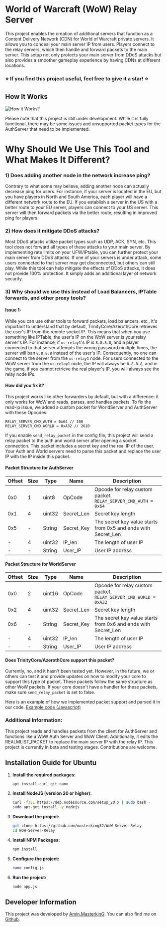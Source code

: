 # World of Warcraft (WoW) Relay Server

This project enables the creation of additional servers that function as a Content Delivery Network (CDN) for World of Warcraft private servers. It allows you to conceal your main server IP from users. Players connect to the relay servers, which then handle and forward packets to the main server. This setup not only protects your main server from DDoS attacks but also provides a smoother gameplay experience by having CDNs at different locations.

### ⭐ If you find this project useful, feel free to give it a star! ⭐

## How It Works

![How it Works?](https://raw.githubusercontent.com/masterking32/WoW-Server-Relay/main/docs/how-works.png)

Please note that this project is still under development. While it is fully functional, there may be some issues and unsupported packet types for the AuthServer that need to be implemented.

# Why Should We Use This Tool and What Makes It Different?

### 1) Does adding another node in the network increase ping?

Contrary to what some may believe, adding another node can actually decrease ping for users. For instance, if your server is located in the EU, but you have players in North and South America, each player will have a different network route to the EU. If you establish a server in the US with a better route to your EU server, players can connect to your US server. This server will then forward packets via the better route, resulting in improved ping for players.

### 2) How does it mitigate DDoS attacks?

Most DDoS attacks utilize packet types such as UDP, ACK, SYN, etc. This tool does not forward all types of these attacks to your main server. By implementing rate limits on your UFW/IPtable, you can further protect your main server from DDoS attacks. If one of your servers is under attack, some users connected to that server may get disconnected, but others can still play. While this tool can help mitigate the effects of DDoS attacks, it does not provide 100% protection. It simply adds an additional layer of network security.

### 3) Why should we use this instead of Load Balancers, IPTable forwards, and other proxy tools?

#### Issue 1:

While you can use other tools to forward packets, load balancers, etc., it's important to understand that by default, TrinityCore/AzerothCore retrieves the user's IP from the remote socket IP. This means that when you use something like IPTable, the user's IP on the WoW server is your relay server's IP. For instance, if `us-relay1`'s IP is `8.8.8.8`, and a player connected to that server attempts the wrong password multiple times, the server will ban `8.8.8.8` instead of the user's IP. Consequently, no one can connect to the server from the `us-relay1` node. For users connected to the WoW server from the `us-relay1` node, the IP will always be `8.8.8.8`, and in the game, if you cannot retrieve the real player's IP, you will always see the relay node IPs.

#### How did you fix it?

This project works like other forwarders by default, but with a difference: it only works for WoW and reads, parses, and handles packets. To fix the read-ip issue, we added a custom packet for WorldServer and AuthServer with these Opcodes:

```
RELAY_SERVER_CMD_AUTH = 0x64 // 100
RELAY_SERVER_CMD_WORLD = 0xA32 // 2610
```

If you enable `send_relay_packet` in the config file, this project will send a relay packet to the auth and world server after opening a socket connection. This packet includes a secret key and the real IP of the user. Your Auth and World servers need to parse this packet and replace the user IP with the IP inside this packet.

#### Packet Structure for AuthServer

| Offset | Size | Type   | Name       | Description                                                    |
| ------ | ---- | ------ | ---------- | -------------------------------------------------------------- |
| 0x0    | 1    | uint8  | OpCode     | Opcode for relay custom packet. `RELAY_SERVER_CMD_AUTH = 0x64` |
| 0x1    | 4    | uint32 | Secret_Len | Secret key length                                              |
| 0x5    | -    | String | Secret_Key | The secret key value starts from 0x5 and ends with Secret_Len  |
| -      | 4    | uint32 | IP_len     | The length of user IP                                          |
| -      | -    | String | User_IP    | User IP address                                                |

#### Packet Structure for WorldServer

| Offset | Size | Type   | Name       | Description                                                      |
| ------ | ---- | ------ | ---------- | ---------------------------------------------------------------- |
| 0x0    | 2    | uint16 | OpCode     | Opcode for relay custom packet. `RELAY_SERVER_CMD_WORLD = 0xA32` |
| 0x2    | 4    | uint32 | Secret_Len | Secret key length                                                |
| 0x6    | -    | String | Secret_Key | The secret key value starts from 0x6 and ends with Secret_Len    |
| -      | 4    | uint32 | IP_len     | The length of user IP                                            |
| -      | -    | String | User_IP    | User IP address                                                  |

#### Does TrinityCore/AzerothCore support this packet?

Currently, no, and it hasn't been tested yet. However, in the future, we or others can test it and provide updates on how to modify your core to support this type of packet. These packets follow the same structure as other WoW packets. If your core doesn't have a handler for these packets, make sure `send_relay_packet` is set to false.

Here is an example of how we implemented packet support and parsed it in our code. [Example code (Javascript)](https://github.com/masterking32/WoW-Server-Relay/blob/3dd04460b4061ad9a081239206b80256514b4e0b/AuthSession.js#L226)

### Additional Information:

This project reads and handles packets from the client for AuthServer and functions like a WoW Auth Server and WoW Client. Additionally, it edits the REALMLIST_PACKET to replace the main server IP with the relay IP. This project is currently in beta and testing stages. Contributions are welcome.

## Installation Guide for Ubuntu

1. **Install the required packages:**

   ```bash
   apt install curl git nano
   ```

2. **Install NodeJS (version 20 or higher):**

   ```bash
   curl -fsSL https://deb.nodesource.com/setup_20.x | sudo bash -
   sudo apt-get install -y nodejs
   ```

3. **Download the project:**

   ```bash
   git clone https://github.com/masterking32/WoW-Server-Relay
   cd WoW-Server-Relay
   ```

4. **Install NPM Packages:**

   ```bash
   npm install
   ```

5. **Configure the project:**

   ```bash
   nano config.js
   ```

6. **Run the project:**

   ```bash
   node app.js
   ```

## Developer Information

This project was developed by [Amin.MasterkinG](https://masterking32.com). You can also find me on [Github](https://github.com/masterking32).
